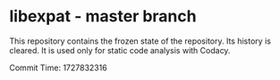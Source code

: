 # libexpat - master branch

This repository contains the frozen state of the repository.
Its history is cleared. It is used only for static code
analysis with Codacy.

Commit Time: 1727832316